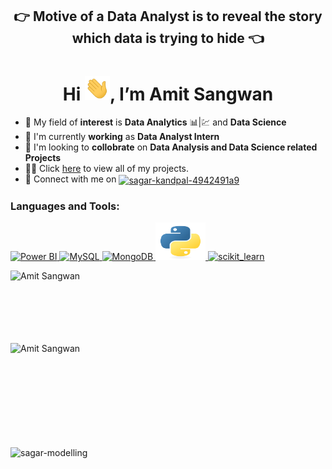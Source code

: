 <h2 align='center'> 👉 Motive of a Data Analyst is to reveal the story which data is trying to hide 👈 </h2>

<h1 align='center'> Hi <img src="https://raw.githubusercontent.com/pik1989/pik1989/main/Images/Hi.gif" width="40px" />, I’m Amit Sangwan</h1>

- 🔭 My field of __interest__ is __Data Analytics__ 📊|💹 and __Data Science__
- 🌱 I'm currently __working__ as __Data Analyst Intern__
- 👯 I'm looking to __collobrate__ on __Data Analysis and Data Science related Projects__
- 👨‍💻 Click [here](https://github.com/sangwanamit621?tab=repositories) to view all of my projects.
- 📱 Connect with me on <a href="https://www.linkedin.com/in/sangwanamit621/" target="blank"><img align="center" src="https://raw.githubusercontent.com/rahuldkjain/github-profile-readme-generator/master/src/images/icons/Social/linked-in-alt.svg" alt="sagar-kandpal-4942491a9" height="20" width="25" /></a>

<h3 align="left">Languages and Tools:</h3>
<p align="left"> 
 <a href="https://powerbi.microsoft.com/en-us/what-is-power-bi/" target="_blank"> <img src="https://upload.wikimedia.org/wikipedia/commons/c/cf/New_Power_BI_Logo.svg" alt="Power BI" width="80" height="60"/> 
</a> <a href="https://www.mysql.com/" target="_blank"> <img src="https://www.redeszone.net/app/uploads-redeszone.net/2017/02/mysql-800x388.png" alt="MySQL" width="80" height="60"/> </a> 
<a href="https://hadoop.apache.org/" target="_blank"> <img src="https://developer-tech.com/wp-content/uploads/sites/3/2021/02/mongodb-atlas-google-cloud-partnership-nosql-databases-integrations-2.jpg" alt="MongoDB" width="80" height="60"/> </a> 
 <a href="https://www.python.org" target="_blank"> <img src="https://raw.githubusercontent.com/devicons/devicon/master/icons/python/python-original.svg" alt="python" width="80" height="60"/> </a> 
<a href="https://scikit-learn.org/" target="_blank"> <img src="https://upload.wikimedia.org/wikipedia/commons/0/05/Scikit_learn_logo_small.svg" alt="scikit_learn" width="80" height="60"/> </a> 
</p>

<p><img align="left" src="https://github-readme-stats.vercel.app/api/top-langs?username=sangwanamit621&show_icons=true&locale=en&layout=compact" alt="Amit Sangwan" ></p>

<br /><br /><br /><br /><br /><br  />
<p><img align="left" src="https://github-readme-stats.vercel.app/api?username=sangwanamit621&show_icons=true&theme=dark&locale=en" alt="Amit Sangwan" ></p>

<br  /><br /><br /><br /><br /><br /><br /><br /><br />
<p><img align="left" src="https://github-readme-streak-stats.herokuapp.com/?user=sangwanamit621&theme=light" alt="sagar-modelling" /></p>



<!---
sangwanamit621/sangwanamit621 is a ✨ special ✨ repository because its `README.md` (this file) appears on your GitHub profile.
You can click the Preview link to take a look at your changes.
--->
